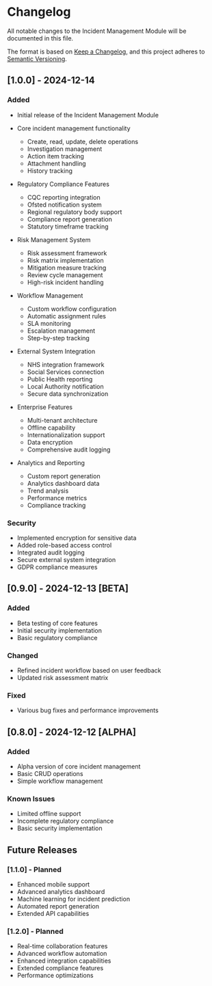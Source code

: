 # Changelog

All notable changes to the Incident Management Module will be documented in this file.

The format is based on [Keep a Changelog](https://keepachangelog.com/en/1.0.0/),
and this project adheres to [Semantic Versioning](https://semver.org/spec/v2.0.0.html).

## [1.0.0] - 2024-12-14

### Added
- Initial release of the Incident Management Module
- Core incident management functionality
  - Create, read, update, delete operations
  - Investigation management
  - Action item tracking
  - Attachment handling
  - History tracking

- Regulatory Compliance Features
  - CQC reporting integration
  - Ofsted notification system
  - Regional regulatory body support
  - Compliance report generation
  - Statutory timeframe tracking

- Risk Management System
  - Risk assessment framework
  - Risk matrix implementation
  - Mitigation measure tracking
  - Review cycle management
  - High-risk incident handling

- Workflow Management
  - Custom workflow configuration
  - Automatic assignment rules
  - SLA monitoring
  - Escalation management
  - Step-by-step tracking

- External System Integration
  - NHS integration framework
  - Social Services connection
  - Public Health reporting
  - Local Authority notification
  - Secure data synchronization

- Enterprise Features
  - Multi-tenant architecture
  - Offline capability
  - Internationalization support
  - Data encryption
  - Comprehensive audit logging

- Analytics and Reporting
  - Custom report generation
  - Analytics dashboard data
  - Trend analysis
  - Performance metrics
  - Compliance tracking

### Security
- Implemented encryption for sensitive data
- Added role-based access control
- Integrated audit logging
- Secure external system integration
- GDPR compliance measures

## [0.9.0] - 2024-12-13 [BETA]

### Added
- Beta testing of core features
- Initial security implementation
- Basic regulatory compliance

### Changed
- Refined incident workflow based on user feedback
- Updated risk assessment matrix

### Fixed
- Various bug fixes and performance improvements

## [0.8.0] - 2024-12-12 [ALPHA]

### Added
- Alpha version of core incident management
- Basic CRUD operations
- Simple workflow management

### Known Issues
- Limited offline support
- Incomplete regulatory compliance
- Basic security implementation

## Future Releases

### [1.1.0] - Planned
- Enhanced mobile support
- Advanced analytics dashboard
- Machine learning for incident prediction
- Automated report generation
- Extended API capabilities

### [1.2.0] - Planned
- Real-time collaboration features
- Advanced workflow automation
- Enhanced integration capabilities
- Extended compliance features
- Performance optimizations
